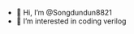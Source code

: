 - 👋 Hi, I’m @Songdundun8821
- 👀 I’m interested in coding verilog
<!---
Songdundun8821/Songdundun8821 is a ✨ special ✨ repository because its `README.md` (this file) appears on your GitHub profile.
You can click the Preview link to take a look at your changes.
--->
